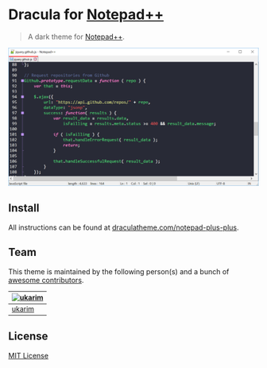 # Dracula for [Notepad++](https://notepad-plus-plus.org/)

> A dark theme for [Notepad++](https://notepad-plus-plus.org/).

![Screenshot](./screenshot.png)

## Install

All instructions can be found at [draculatheme.com/notepad-plus-plus](https://draculatheme.com/notepad-plus-plus).

## Team

This theme is maintained by the following person(s) and a bunch of [awesome contributors](https://github.com/dracula/notepad-plus-plus/graphs/contributors).

[![ukarim](https://avatars3.githubusercontent.com/u/12429084?v=3&s=70)](https://github.com/ukarim) |
--- |
[ukarim](https://github.com/ukarim)|

## License

[MIT License](./LICENSE)
